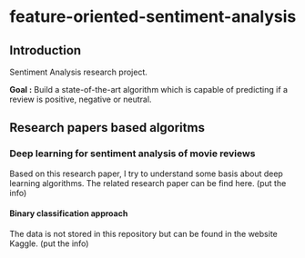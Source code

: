 # feature-oriented-sentiment-analysis

## Introduction
Sentiment Analysis research project.

**Goal :** Build a state-of-the-art algorithm which is capable of predicting if a review is positive, negative or neutral.

## Research papers based algoritms
### Deep learning for sentiment analysis of movie reviews

Based on this research paper, I try to understand some basis about deep learning algorithms.
The related research paper can be find here. (put the info)

#### Binary classification approach

The data is not stored in this repository but can be found in the website Kaggle. (put the info)

